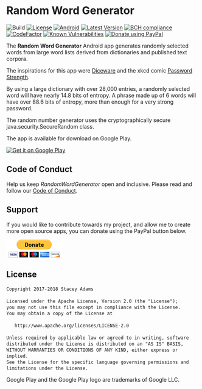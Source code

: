 # Random Word Generator

![Build](https://travis-ci.org/staceybellerose/RandomWordGenerator.svg?branch=master)
[![License](https://img.shields.io/badge/license-Apache%202-blue.svg)](https://raw.githubusercontent.com/staceybellerose/RandomWordGenerator/master/LICENSE)
[![Android](https://img.shields.io/badge/platform-android-green.svg)](https://developer.android.com/develop/index.html)
[![Latest Version](https://img.shields.io/github/release/staceybellerose/RandomWordGenerator.svg)](https://github.com/staceybellerose/RandomWordGenerator/releases)
[![BCH compliance](https://bettercodehub.com/edge/badge/staceybellerose/RandomWordGenerator?branch=develop)](https://bettercodehub.com/)
[![CodeFactor](https://www.codefactor.io/repository/github/staceybellerose/randomwordgenerator/badge)](https://www.codefactor.io/repository/github/staceybellerose/randomwordgenerator)
[![Known Vulnerabilities](https://snyk.io/test/github/staceybellerose/randomwordgenerator/badge.svg)](https://snyk.io/test/github/staceybellerose/randomwordgenerator)
[![Donate using PayPal](https://img.shields.io/badge/Donate-PayPal-blue.svg)](https://www.paypal.com/cgi-bin/webscr?cmd=_s-xclick&hosted_button_id=GKFCDXWX5Z46E)

The **Random Word Generator** Android app generates
randomly selected words from large word lists derived
from dictionaries and published text corpora.

The inspirations for this app were
[Diceware](http://world.std.com/~reinhold/diceware.html)
and the xkcd comic [Password Strength](https://m.xkcd.com/936/).

By using a large dictionary with over 28,000 entries, a randomly
selected word will have nearly 14.8 bits of entropy. A phrase
made up of 6 words will have over 88.6 bits of entropy, more
than enough for a very strong password.

The random number generator uses the cryptographically secure
java.security.SecureRandom class.

The app is available for download on Google Play.

<a href='https://play.google.com/store/apps/details?id=com.staceybellerose.randomwordgenerator&pcampaignid=MKT-Other-global-all-co-prtnr-py-PartBadge-Mar2515-1'><img alt='Get it on Google Play' src='https://play.google.com/intl/en_us/badges/images/generic/en_badge_web_generic.png' width='323px' height='125px'/></a>

## Code of Conduct

Help us keep _RandomWordGenerator_ open and inclusive. Please read and follow our [Code of Conduct](https://github.com/staceybellerose/RandomWordGenerator/blob/master/CODE_OF_CONDUCT.md).

## Support

If you would like to contribute towards my project, and allow me to create more open source apps, you can donate using the PayPal button below.

[![Donate using PayPal](button.gif)](https://www.paypal.com/cgi-bin/webscr?cmd=_s-xclick&hosted_button_id=GKFCDXWX5Z46E)

## License

    Copyright 2017-2018 Stacey Adams

    Licensed under the Apache License, Version 2.0 (the "License");
    you may not use this file except in compliance with the License.
    You may obtain a copy of the License at

       http://www.apache.org/licenses/LICENSE-2.0

    Unless required by applicable law or agreed to in writing, software
    distributed under the License is distributed on an "AS IS" BASIS,
    WITHOUT WARRANTIES OR CONDITIONS OF ANY KIND, either express or implied.
    See the License for the specific language governing permissions and
    limitations under the License.

Google Play and the Google Play logo are trademarks of Google LLC.
